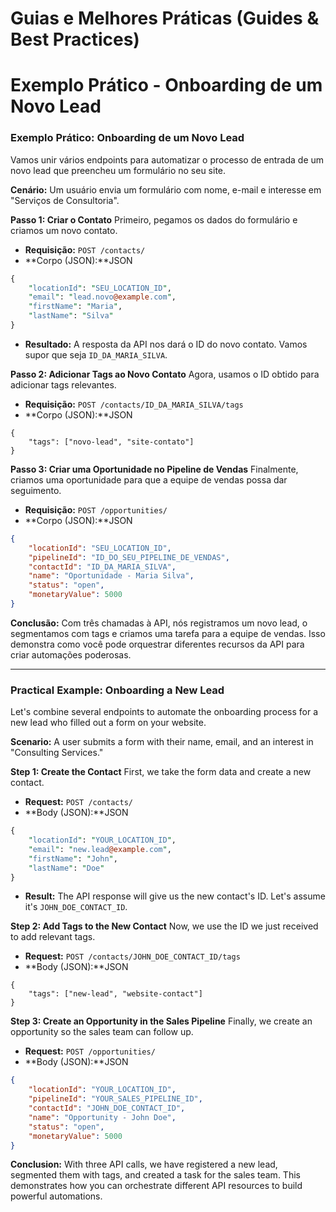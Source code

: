 # Guias e Melhores Práticas (Guides & Best Practices)



# Exemplo Prático - Onboarding de um Novo Lead

### Exemplo Prático: Onboarding de um Novo Lead

Vamos unir vários endpoints para automatizar o processo de entrada de um novo lead que preencheu um formulário no seu site.

**Cenário:** Um usuário envia um formulário com nome, e-mail e interesse em "Serviços de Consultoria".

**Passo 1: Criar o Contato** Primeiro, pegamos os dados do formulário e criamos um novo contato.

*   **Requisição:** `POST /contacts/`
*   **Corpo (JSON):**JSON

  

```perl
{
    "locationId": "SEU_LOCATION_ID",
    "email": "lead.novo@example.com",
    "firstName": "Maria",
    "lastName": "Silva"
}
```

*   **Resultado:** A resposta da API nos dará o ID do novo contato. Vamos supor que seja `ID_DA_MARIA_SILVA`.

**Passo 2: Adicionar Tags ao Novo Contato** Agora, usamos o ID obtido para adicionar tags relevantes.

*   **Requisição:** `POST /contacts/ID_DA_MARIA_SILVA/tags`
*   **Corpo (JSON):**JSON

  

```plain
{
    "tags": ["novo-lead", "site-contato"]
}
```

**Passo 3: Criar uma Oportunidade no Pipeline de Vendas** Finalmente, criamos uma oportunidade para que a equipe de vendas possa dar seguimento.

*   **Requisição:** `POST /opportunities/`
*   **Corpo (JSON):**JSON

  

```json
{
    "locationId": "SEU_LOCATION_ID",
    "pipelineId": "ID_DO_SEU_PIPELINE_DE_VENDAS",
    "contactId": "ID_DA_MARIA_SILVA",
    "name": "Oportunidade - Maria Silva",
    "status": "open",
    "monetaryValue": 5000
}
```

**Conclusão:** Com três chamadas à API, nós registramos um novo lead, o segmentamos com tags e criamos uma tarefa para a equipe de vendas. Isso demonstra como você pode orquestrar diferentes recursos da API para criar automações poderosas.

* * *

### Practical Example: Onboarding a New Lead

Let's combine several endpoints to automate the onboarding process for a new lead who filled out a form on your website.

**Scenario:** A user submits a form with their name, email, and an interest in "Consulting Services."

**Step 1: Create the Contact** First, we take the form data and create a new contact.

*   **Request:** `POST /contacts/`
*   **Body (JSON):**JSON

  

```perl
{
    "locationId": "YOUR_LOCATION_ID",
    "email": "new.lead@example.com",
    "firstName": "John",
    "lastName": "Doe"
}
```

*   **Result:** The API response will give us the new contact's ID. Let's assume it's `JOHN_DOE_CONTACT_ID`.

**Step 2: Add Tags to the New Contact** Now, we use the ID we just received to add relevant tags.

*   **Request:** `POST /contacts/JOHN_DOE_CONTACT_ID/tags`
*   **Body (JSON):**JSON

  

```plain
{
    "tags": ["new-lead", "website-contact"]
}
```

**Step 3: Create an Opportunity in the Sales Pipeline** Finally, we create an opportunity so the sales team can follow up.

*   **Request:** `POST /opportunities/`
*   **Body (JSON):**JSON

  

```json
{
    "locationId": "YOUR_LOCATION_ID",
    "pipelineId": "YOUR_SALES_PIPELINE_ID",
    "contactId": "JOHN_DOE_CONTACT_ID",
    "name": "Opportunity - John Doe",
    "status": "open",
    "monetaryValue": 5000
}
```

**Conclusion:** With three API calls, we have registered a new lead, segmented them with tags, and created a task for the sales team. This demonstrates how you can orchestrate different API resources to build powerful automations.
